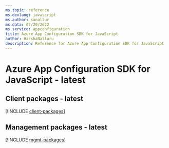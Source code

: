 ```yaml
---
ms.topic: reference
ms.devlang: javascript
ms.author: sanallur
ms.data: 07/20/2022
ms.service: appconfiguration
title: Azure App Configuration SDK for JavaScript
author: HarshaNalluru
description: Reference for Azure App Configuration SDK for JavaScript
---
```

# Azure App Configuration SDK for JavaScript - latest

## Client packages - latest
[!INCLUDE [client-packages](app-configuration-client-index.md)]
## Management packages - latest
[!INCLUDE [mgmt-packages](app-configuration-mgmt-index.md)]
